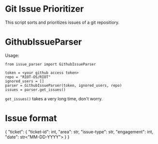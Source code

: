 # Git Issue Prioritizer
This script sorts and prioritizes issues of a git repositiory.

# GithubIssueParser
Usage:
```
from issue_parser import GithubIssueParser

token = <your github access token>
repo = "RIOT-OS/RIOT"
ignored_users = []
parser = GithubIssueParser(token, ignored_users, repo)
issues = parser.get_issues()
```

`get_issues()` takes a very long time, don't worry.

# Issue format
{
    "ticket": {
        "ticket-id": int,
        "area": str,
        "issue-type": str,
        "engagement": int,
        "date": str<"MM-DD-YYYY">
    }
}
